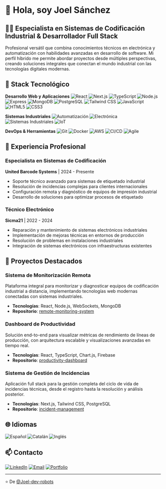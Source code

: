 # 👋 Hola, soy Joel Sánchez

## 👨‍💻 Especialista en Sistemas de Codificación Industrial & Desarrollador Full Stack

Profesional versátil que combina conocimientos técnicos en electrónica y automatización con habilidades avanzadas en desarrollo de software. Mi perfil híbrido me permite abordar proyectos desde múltiples perspectivas, creando soluciones integrales que conectan el mundo industrial con las tecnologías digitales modernas.

## 🔧 Stack Tecnológico

**Desarrollo Web y Aplicaciones**
![React](https://img.shields.io/badge/-React-61DAFB?style=flat-square&logo=react&logoColor=black)
![Next.js](https://img.shields.io/badge/-Next.js-000000?style=flat-square&logo=next.js&logoColor=white)
![TypeScript](https://img.shields.io/badge/-TypeScript-3178C6?style=flat-square&logo=typescript&logoColor=white)
![Node.js](https://img.shields.io/badge/-Node.js-339933?style=flat-square&logo=node.js&logoColor=white)
![Express](https://img.shields.io/badge/-Express-000000?style=flat-square&logo=express&logoColor=white)
![MongoDB](https://img.shields.io/badge/-MongoDB-47A248?style=flat-square&logo=mongodb&logoColor=white)
![PostgreSQL](https://img.shields.io/badge/-PostgreSQL-336791?style=flat-square&logo=postgresql&logoColor=white)
![Tailwind CSS](https://img.shields.io/badge/-Tailwind_CSS-38B2AC?style=flat-square&logo=tailwind-css&logoColor=white)
![JavaScript](https://img.shields.io/badge/-JavaScript-F7DF1E?style=flat-square&logo=javascript&logoColor=black)
![HTML5](https://img.shields.io/badge/-HTML5-E34F26?style=flat-square&logo=html5&logoColor=white)
![CSS3](https://img.shields.io/badge/-CSS3-1572B6?style=flat-square&logo=css3&logoColor=white)

**Sistemas Industriales**
![Automatización](https://img.shields.io/badge/-Automatización-FF4500?style=flat-square)
![Electrónica](https://img.shields.io/badge/-Electrónica-008080?style=flat-square)
![Sistemas Industriales](https://img.shields.io/badge/-Sistemas_Industriales-6C5CE7?style=flat-square)
![IoT](https://img.shields.io/badge/-IoT-3498DB?style=flat-square&logo=iot&logoColor=white)

**DevOps & Herramientas**
![Git](https://img.shields.io/badge/-Git-F05032?style=flat-square&logo=git&logoColor=white)
![Docker](https://img.shields.io/badge/-Docker-2496ED?style=flat-square&logo=docker&logoColor=white)
![AWS](https://img.shields.io/badge/-AWS-232F3E?style=flat-square&logo=amazon-aws&logoColor=white)
![CI/CD](https://img.shields.io/badge/-CI/CD-4479A1?style=flat-square&logo=github-actions&logoColor=white)
![Agile](https://img.shields.io/badge/-Agile-83B81A?style=flat-square&logo=agile&logoColor=white)

## 💼 Experiencia Profesional

### Especialista en Sistemas de Codificación
**United Barcode Systems** | 2024 - Presente
- Soporte técnico avanzado para sistemas de etiquetado industrial
- Resolución de incidencias complejas para clientes internacionales
- Configuración remota y diagnóstico de equipos de impresión industrial
- Desarrollo de soluciones para optimizar procesos de etiquetado

### Técnico Electrónico
**Sicma21** | 2022 - 2024
- Reparación y mantenimiento de sistemas electrónicos industriales
- Implementación de mejoras técnicas en entornos de producción
- Resolución de problemas en instalaciones industriales
- Integración de sistemas electrónicos con infraestructuras existentes

## 🚀 Proyectos Destacados

### Sistema de Monitorización Remota
Plataforma integral para monitorizar y diagnosticar equipos de codificación industrial a distancia, implementando tecnologías web modernas conectadas con sistemas industriales.
- **Tecnologías**: React, Node.js, WebSockets, MongoDB
- **Repositorio**: [remote-monitoring-system](https://github.com/Joel-dev-robots/remote-monitoring-system)

### Dashboard de Productividad
Solución end-to-end para visualizar métricas de rendimiento de líneas de producción, con arquitectura escalable y visualizaciones avanzadas en tiempo real.
- **Tecnologías**: React, TypeScript, Chart.js, Firebase
- **Repositorio**: [productivity-dashboard](https://github.com/Joel-dev-robots/productivity-dashboard)

### Sistema de Gestión de Incidencias
Aplicación full stack para la gestión completa del ciclo de vida de incidencias técnicas, desde el registro hasta la resolución y análisis posterior.
- **Tecnologías**: Next.js, Tailwind CSS, PostgreSQL
- **Repositorio**: [incident-management](https://github.com/Joel-dev-robots/incident-management)

## 🌐 Idiomas

![Español](https://img.shields.io/badge/-Español_(Nativo)-red?style=flat-square)
![Catalán](https://img.shields.io/badge/-Catalán_(Nativo)-blue?style=flat-square)
![Inglés](https://img.shields.io/badge/-Inglés_(C1)-green?style=flat-square)

## 📫 Contacto

[![LinkedIn](https://img.shields.io/badge/-LinkedIn-0077B5?style=flat-square&logo=linkedin&logoColor=white)](https://linkedin.com/in/joel-sanchez-martinez)
[![Email](https://img.shields.io/badge/-Email-D14836?style=flat-square&logo=gmail&logoColor=white)](mailto:joelschzmrtz@gmail.com)
[![Portfolio](https://img.shields.io/badge/-Portfolio-000000?style=flat-square&logo=react&logoColor=white)](https://joel-sanchez-portfolio.vercel.app)

---

⭐️ De [@Joel-dev-robots](https://github.com/Joel-dev-robots)

